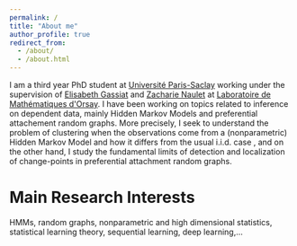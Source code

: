 ```yaml
---
permalink: /
title: "About me"
author_profile: true
redirect_from: 
  - /about/
  - /about.html
---
```


I am a third year PhD student at [Université Paris-Saclay](https://www.universite-paris-saclay.fr/) working under the supervision of [Elisabeth Gassiat](https://www.imo.universite-paris-saclay.fr/~elisabeth.gassiat/) and [Zacharie Naulet](https://www.imo.universite-paris-saclay.fr/~zacharie.naulet/) at [Laboratoire de Mathématiques d'Orsay](https://www.imo.universite-paris-saclay.fr/fr/). I have been working on topics related to inference on dependent data, mainly Hidden Markov Models and preferential attachement random graphs. More precisely, I seek to understand the problem of clustering when the observations come from a (nonparametric) Hidden Markov Model and how it differs from the usual i.i.d. case , and on the other hand, I study the fundamental limits of detection and localization of change-points in preferential attachment random graphs.

Main Research Interests
======
HMMs, random graphs, nonparametric and high dimensional statistics, statistical learning theory, sequential learning, deep learning,...

